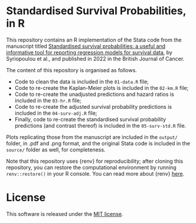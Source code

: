 # Standardised Survival Probabilities, in R

This repository contains an R implementation of the Stata code from the manuscript titled [Standardised survival probabilities: a useful and informative tool for reporting regression models for survival data](https://www.nature.com/articles/s41416-022-01949-6), by Syriopoulou et al., and published in 2022 in the British Journal of Cancer.

The content of this repository is organised as follows.

* Code to clean the data is included in the `01-data.R` file;
* Code to re-create the Kaplan-Meier plots is included in the `02-km.R` file;
* Code to re-create the unadjusted predictions and hazard ratios is included in the `03-hr.R` file;
* Code to re-create the adjusted survival probability predictions is included in the `04-surv-adj.R` file;
* Finally, code to re-create the standardised survival probability predictions (and contrast thereof) is included in the `05-surv-std.R` file.

Plots replicating those from the manuscript are included in the `output/` folder, in .pdf and .png format, and the original Stata code is included in the `source/` folder as well, for completeness.

Note that this repository uses {renv} for reproducibility; after cloning this repository, you can restore the computational environment by running `renv::restore()` in your R console.
You can read more about {renv} [here](https://rstudio.github.io/renv/articles/renv.html).

# License

This software is released under the [MIT license](https://opensource.org/license/mit).
